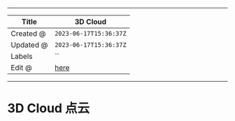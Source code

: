 -----

| Title     | 3D Cloud                                              |
| --------- | ----------------------------------------------------- |
| Created @ | `2023-06-17T15:36:37Z`                                |
| Updated @ | `2023-06-17T15:36:37Z`                                |
| Labels    | \`\`                                                  |
| Edit @    | [here](https://github.com/junxnone/aiwiki/issues/423) |

-----

# 3D Cloud 点云

